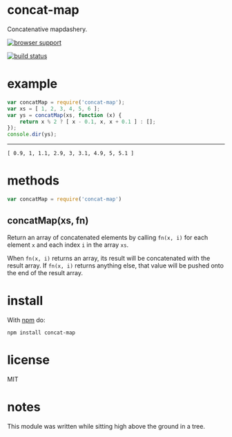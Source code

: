 concat-map
==========

Concatenative mapdashery.

[![browser support](//ci.testling.com/substack/node-concat-map.png)](//ci.testling.com/substack/node-concat-map)

[![build status](https://secure.travis-ci.org/substack/node-concat-map.png)](//travis-ci.org/substack/node-concat-map)

example
=======

``` js
var concatMap = require('concat-map');
var xs = [ 1, 2, 3, 4, 5, 6 ];
var ys = concatMap(xs, function (x) {
    return x % 2 ? [ x - 0.1, x, x + 0.1 ] : [];
});
console.dir(ys);
```

***

```
[ 0.9, 1, 1.1, 2.9, 3, 3.1, 4.9, 5, 5.1 ]
```

methods
=======

``` js
var concatMap = require('concat-map')
```

concatMap(xs, fn)
-----------------

Return an array of concatenated elements by calling `fn(x, i)` for each element
`x` and each index `i` in the array `xs`.

When `fn(x, i)` returns an array, its result will be concatenated with the
result array. If `fn(x, i)` returns anything else, that value will be pushed
onto the end of the result array.

install
=======

With [npm](//npmjs.org) do:

```
npm install concat-map
```

license
=======

MIT

notes
=====

This module was written while sitting high above the ground in a tree.
